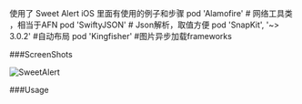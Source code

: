   使用了 Sweet Alert iOS  里面有使用的例子和步骤
  pod 'Alamofire'  # 网络工具类 ，相当于AFN
  pod 'SwiftyJSON' # Json解析，取值方便
  pod 'SnapKit', '~> 3.0.2' #自动布局
  pod 'Kingfisher' #图片异步加载frameworks
 

###ScreenShots


![SweetAlert](https://github.com/codestergit/SweetAlert-iOS/blob/master/SweetAlertiOS.gif)

###Usage



